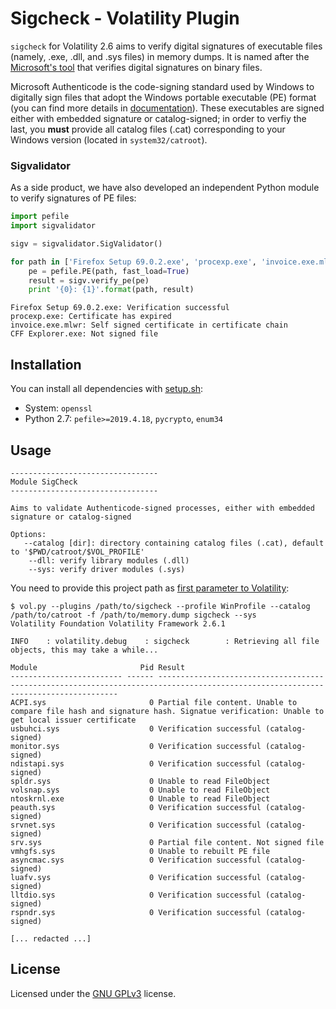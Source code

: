 # Sigcheck - Volatility Plugin

`sigcheck` for Volatility 2.6 aims to verify digital signatures of executable files (namely, .exe, .dll, and .sys files) in memory dumps. It is named after the [Microsoft's tool](https://docs.microsoft.com/en-us/sysinternals/downloads/sigcheck) that verifies digital signatures on binary files.

Microsoft Authenticode is the code-signing standard used by Windows to digitally sign files that adopt the Windows portable executable (PE) format (you can find more details in [documentation](http://download.microsoft.com/download/9/c/5/9c5b2167-8017-4bae-9fde-d599bac8184a/authenticode_pe.docx)). These executables are signed either with embedded signature or catalog-signed; in order to verfiy the last, you **must** provide all catalog files (.cat) corresponding to your Windows version (located in `system32/catroot`).

### Sigvalidator

As a side product, we have also developed an independent Python module to verify signatures of PE files:

```python
import pefile
import sigvalidator

sigv = sigvalidator.SigValidator()

for path in ['Firefox Setup 69.0.2.exe', 'procexp.exe', 'invoice.exe.mlwr', 'CFF Explorer.exe']:
    pe = pefile.PE(path, fast_load=True)
    result = sigv.verify_pe(pe)
    print '{0}: {1}'.format(path, result)
```

```
Firefox Setup 69.0.2.exe: Verification successful
procexp.exe: Certificate has expired
invoice.exe.mlwr: Self signed certificate in certificate chain
CFF Explorer.exe: Not signed file
```

## Installation

You can install all dependencies with [setup.sh](setup.sh):

- System: `openssl`
- Python 2.7: `pefile>=2019.4.18`, `pycrypto`, `enum34`

## Usage

```
---------------------------------
Module SigCheck
---------------------------------

Aims to validate Authenticode-signed processes, either with embedded signature or catalog-signed

Options:
   --catalog [dir]: directory containing catalog files (.cat), default to '$PWD/catroot/$VOL_PROFILE'
    --dll: verify library modules (.dll)
    --sys: verify driver modules (.sys)
```
You need to provide this project path as [first parameter to Volatility](https://github.com/volatilityfoundation/volatility/wiki/Volatility-Usage#specifying-additional-plugin-directories):

```
$ vol.py --plugins /path/to/sigcheck --profile WinProfile --catalog /path/to/catroot -f /path/to/memory.dump sigcheck --sys
Volatility Foundation Volatility Framework 2.6.1

INFO    : volatility.debug    : sigcheck        : Retrieving all file objects, this may take a while...

Module                       Pid Result                                                                                                                  
------------------------- ------ -----------------------------------------------------------------------------------------------------------------------------------
ACPI.sys                       0 Partial file content. Unable to compare file hash and signature hash. Signatue verification: Unable to get local issuer certificate
usbuhci.sys                    0 Verification successful (catalog-signed)
monitor.sys                    0 Verification successful (catalog-signed)
ndistapi.sys                   0 Verification successful (catalog-signed)
spldr.sys                      0 Unable to read FileObject
volsnap.sys                    0 Unable to read FileObject
ntoskrnl.exe                   0 Unable to read FileObject
peauth.sys                     0 Verification successful (catalog-signed)
srvnet.sys                     0 Verification successful (catalog-signed)
srv.sys                        0 Partial file content. Not signed file
vmhgfs.sys                     0 Unable to rebuilt PE file
asyncmac.sys                   0 Verification successful (catalog-signed)
luafv.sys                      0 Verification successful (catalog-signed)
lltdio.sys                     0 Verification successful (catalog-signed)
rspndr.sys                     0 Verification successful (catalog-signed)

[... redacted ...]
```

## License

Licensed under the [GNU GPLv3](LICENSE) license.
